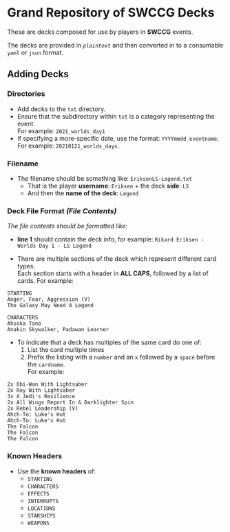 Grand Repository of SWCCG Decks
===============================

These are decks composed for use by players in **SWCCG** events.

The decks are provided in _`plaintext`_ and then converted in to a consumable `yaml` or `json` format.


## Adding Decks

### Directories

* Add decks to the `txt` directory.
* Ensure that the subdirectory within `txt` is a category representing the event.<br />For example: `2021_worlds_day1`
* If specifying a more-specific date, use the format: `YYYYmmdd_eventname`.<br />For example: `20210121_worlds_dayx`.


### Filename

* The filename should be something like: `EriksenLS-Legend.txt`
  * That is the player **username**: `Eriksen` + the deck **side**: `LS`
  * And then the **name of the deck**: `Legend`

### Deck File Format _(File Contents)_

_The file contents should be formatted like:_

* **line 1** should contain the deck info, for example: `Rikard Eriksen - Worlds Day 1 - LS Legend`

* There are multiple sections of the deck which represent different card types.<br />Each section starts with a header in **ALL CAPS**, followed by a list of cards. For example:
```
STARTING
Anger, Fear, Aggression (V)
The Galaxy May Need A Legend

CHARACTERS
Ahsoka Tano
Anakin Skywalker, Padawan Learner

```

* To indicate that a deck has multiples of the same card do one of:
  1. List the card multiple times
  2. Prefix the listing with a `number` and an `x` followed by a `space` before the `cardname`.<br />For example: 
```
2x Obi-Wan With Lightsaber
2x Rey With Lightsaber
3x A Jedi's Resilience
2x All Wings Report In & Darklighter Spin
2x Rebel Leadership (V)
Ahch-To: Luke's Hut
Ahch-To: Luke's Hut
The Falcon
The Falcon
The Falcon
```


### Known Headers

* Use the **known headers** of:
  * `STARTING`
  * `CHARACTERS`
  * `EFFECTS`
  * `INTERRUPTS`
  * `LOCATIONS`
  * `STARSHIPS`
  * `WEAPONS`
